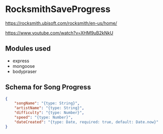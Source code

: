 # RocksmithSaveProgress

https://rocksmith.ubisoft.com/rocksmith/en-us/home/

https://www.youtube.com/watch?v=XHM9uB2kNkU


## Modules used
- express
- mongoose
- bodypraser



## Schema for Song Progress
```json
{
    "songName": "{type: String}",
	"artistName": "{type: String}",
	"difficulty": "{type: Number}",
	"speed": "{type: Number}",
	"dateCreated": "{type: Date, required: true, default: Date.now}"
}
```